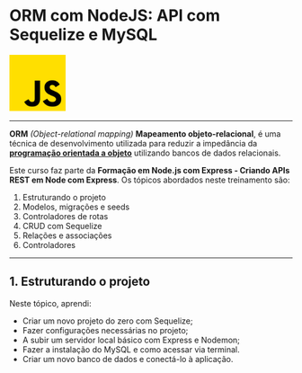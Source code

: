 # ORM com NodeJS: API com Sequelize e MySQL

<img src="/logos/JavaScript.png" alt="Logo JavaScript" width="100" height="100">

*****

**ORM** *(Object-relational mapping)* **Mapeamento objeto-relacional**, é uma técnica de desenvolvimento utilizada para reduzir a impedância da **[programação orientada a objeto](https://pt.wikipedia.org/wiki/Orienta%C3%A7%C3%A3o_a_objetos)** utilizando bancos de dados relacionais. 

Este curso faz parte da **Formação em Node.js com Express - Criando APIs REST em Node com Express**. Os tópicos abordados neste treinamento são:
1. Estruturando o projeto
2. Modelos, migrações e seeds
3. Controladores de rotas
4. CRUD com Sequelize
5. Relações e associações
6. Controladores
*****
## 1. Estruturando o projeto
Neste tópico, aprendi:
* Criar um novo projeto do zero com Sequelize;
* Fazer configurações necessárias no projeto;
* A subir um servidor local básico com Express e Nodemon;
* Fazer a instalação do MySQL e como acessar via terminal.
* Criar um novo banco de dados e conectá-lo à aplicação.
